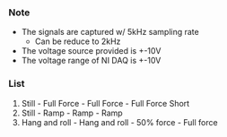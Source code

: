 
### Note
* The signals are captured w/ 5kHz sampling rate
    - Can be reduce to 2kHz
* The voltage source provided is +-10V
* The voltage range of NI DAQ is +-10V

### List
1. Still - Full Force - Full Force - Full Force Short
2. Still - Ramp - Ramp - Ramp
3. Hang and roll - Hang and roll - 50% force - Full force
